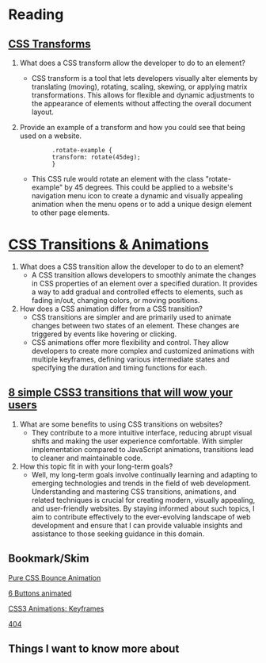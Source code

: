 # Reading

## [CSS Transforms](http://learn.shayhowe.com/advanced-html-css/css-transforms/)

1. What does a CSS transform allow the developer to do to an element?
   * CSS transform is a tool that lets developers visually alter elements by translating (moving), rotating, scaling, skewing, or applying matrix transformations. This allows for flexible and dynamic adjustments to the appearance of elements without affecting the overall document layout.
2. Provide an example of a transform and how you could see that being used on a website.
   
                .rotate-example {
                transform: rotate(45deg);
                }

   *  This CSS rule would rotate an element with the class "rotate-example" by 45 degrees. This could be applied to a website's navigation menu icon to create a dynamic and visually appealing animation when the menu opens or to add a unique design element to other page elements.            


# [CSS Transitions & Animations](http://learn.shayhowe.com/advanced-html-css/transitions-animations/)

1. What does a CSS transition allow the developer to do to an element?
   * A CSS transition allows developers to smoothly animate the changes in CSS properties of an element over a specified duration. It provides a way to add gradual and controlled effects to elements, such as fading in/out, changing colors, or moving positions.
2. How does a CSS animation differ from a CSS transition?
   * CSS transitions are simpler and are primarily used to animate changes between two states of an element. These changes are triggered by events like hovering or clicking.
   * CSS animations offer more flexibility and control. They allow developers to create more complex and customized animations with multiple keyframes, defining various intermediate states and specifying the duration and timing functions for each. 

## [8 simple CSS3 transitions that will wow your users](http://www.webdesignerdepot.com/2014/05/8-simple-css3-transitions-that-will-wow-your-users)

1. What are some benefits to using CSS transitions on websites?
   * They contribute to a more intuitive interface, reducing abrupt visual shifts and making the user experience comfortable. With simpler implementation compared to JavaScript animations, transitions lead to cleaner and maintainable code.
2. How this topic fit in with your long-term goals?
   * Well, my long-term goals involve continually learning and adapting to emerging technologies and trends in the field of web development. Understanding and mastering CSS transitions, animations, and related techniques is crucial for creating modern, visually appealing, and user-friendly websites. By staying informed about such topics, I aim to contribute effectively to the ever-evolving landscape of web development and ensure that I can provide valuable insights and assistance to those seeking guidance in this domain.







## Bookmark/Skim

[Pure CSS Bounce Animation](http://codepen.io/dp_lewis/pen/gCfBv)

[6 Buttons animated](http://codepen.io/retyui/pen/ByoaXV)

[CSS3 Animations: Keyframes](http://codepen.io/akshaychauhan/pen/oAfae)

[404](http://codepen.io/kieranfivestars/pen/MYdQxX)

## Things I want to know more about